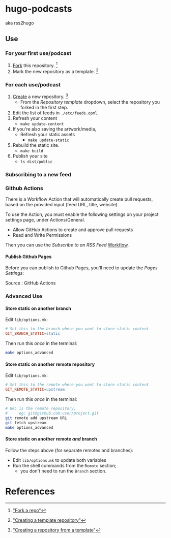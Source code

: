 # hugo-podcasts

aka rss2hugo

## Use

### For your first use/podcast

1.  [Fork](https://github.com/stvstnfrd/hugo-podcasts/fork)
    this repository.
    [^fork-a-repo]
2.  Mark the new repository as a template.
    [^create-template-repo]

### For each use/podcast

1.  [Create](https://github.com/new) a new repository.
    [^create-from-template]
    - From the _Repository template_ dropdown,
      select the repository you forked in the first step.
2.  Edit the list of feeds in `./etc/feeds.opml`.
3.  Refresh your content
    - `make update-content`
4.  If you're also saving the artwork/media,
    - Refresh your static assets
        - `make update-static`
5.  Rebuild the static site.
    - `make build`
6.  Publish your site
    - `ls dist/public`

### Subscribing to a new feed

### Github Actions

There is a Workflow Action that will automatically create pull requests,
based on the provided input (feed URL, title, website).

To use the Action, you must enable the following settings
on your project settings page, under Actions/General.

- Allow GitHub Actions to create and approve pull requests
- Read and Write Permissions

Then you can use the _Subscribe to an RSS Feed_
[Workflow](actions/workflows/subscribe.yml).

#### Publish Github Pages

Before you can publish to Github Pages,
you'll need to update the _Pages Settings_:

Source
: GitHub Actions


### Advanced Use

#### Store static on another branch

Edit `lib/options.mk`:

```Makefile
# Set this to the branch where you want to store static content
GIT_BRANCH_STATIC=static
```

Then run this _once_ in the terminal:

```sh
make options_advanced
```

#### Store static on another remote repository

Edit `lib/options.mk`:

```Makefile
# Set this to the remote where you want to store static content
GIT_REMOTE_STATIC=upstream
```

Then run this _once_ in the terminal:

```sh
# URL is the remote repository,
#     eg: git@github.com:user/project.git
git remote add upstream URL
git fetch upstream
make options_advanced
```

#### Store static on another remote _and_ branch

Follow the steps above (for separate remotes and branches):

- Edit `lib/options.mk` to update both variables
- Run the shell commands from the `Remote` section;
    - you don't need to run the `Branch` section.


# References

[^create-template-repo]: ["Creating a template repository"](https://docs.github.com/en/repositories/creating-and-managing-repositories/creating-a-template-repository)
[^fork-a-repo]: ["Fork a repo"](https://docs.github.com/en/get-started/quickstart/fork-a-repo)
[^create-from-template]: ["Creating a repository from a template"](https://docs.github.com/en/repositories/creating-and-managing-repositories/creating-a-repository-from-a-template)
